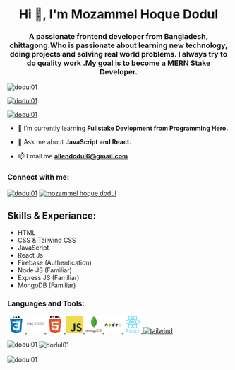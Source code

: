 <h1 align="center">Hi 👋, I'm Mozammel Hoque Dodul</h1>
<h3 align="center">A passionate frontend developer from Bangladesh, chittagong.Who is passionate about learning new technology, doing projects and solving real world problems. I always try to do quality work .My goal is to become a MERN Stake Developer.</h3>

<p align="left"> <img src="https://komarev.com/ghpvc/?username=dodul01&label=Profile%20views&color=0e75b6&style=flat" alt="dodul01" /> </p>

<p align="left"> <a href="https://github.com/ryo-ma/github-profile-trophy"><img src="https://github-profile-trophy.vercel.app/?username=dodul01" alt="dodul01" /></a> </p>

<p align="left"> <a href="https://twitter.com/dodul01" target="blank"><img src="https://img.shields.io/twitter/follow/dodul01?logo=twitter&style=for-the-badge" alt="dodul01" /></a> </p>

- 🌱 I’m currently learning **Fullstake Devlopment from Programming Hero.**

- 💬 Ask me about **JavaScript and React.**

- 📫 Email me **allendodul6@gmail.com**

<h3 align="left">Connect with me:</h3>
<p align="left">
<a href="https://twitter.com/dodul01" target="blank"><img align="center" src="https://raw.githubusercontent.com/rahuldkjain/github-profile-readme-generator/master/src/images/icons/Social/twitter.svg" alt="dodul01" height="30" width="40" /></a>
<a href="https://linkedin.com/in/mozammel hoque dodul" target="blank"><img align="center" src="https://raw.githubusercontent.com/rahuldkjain/github-profile-readme-generator/master/src/images/icons/Social/linked-in-alt.svg" alt="mozammel hoque dodul" height="30" width="40" /></a>
</p>


## Skills & Experiance:
- HTML
- CSS & Tailwind CSS
- JavaScript
- React Js
- Firebase (Authentication)
- Node JS (Familiar)
- Express JS (Familiar)
- MongoDB (Familiar)



<h3 align="left">Languages and Tools:</h3>
<p align="left"> <a href="https://www.w3schools.com/css/" target="_blank" rel="noreferrer"> <img src="https://raw.githubusercontent.com/devicons/devicon/master/icons/css3/css3-original-wordmark.svg" alt="css3" width="40" height="40"/> </a> <a href="https://expressjs.com" target="_blank" rel="noreferrer"> <img src="https://raw.githubusercontent.com/devicons/devicon/master/icons/express/express-original-wordmark.svg" alt="express" width="40" height="40"/> </a> <a href="https://www.w3.org/html/" target="_blank" rel="noreferrer"> <img src="https://raw.githubusercontent.com/devicons/devicon/master/icons/html5/html5-original-wordmark.svg" alt="html5" width="40" height="40"/> </a> <a href="https://developer.mozilla.org/en-US/docs/Web/JavaScript" target="_blank" rel="noreferrer"> <img src="https://raw.githubusercontent.com/devicons/devicon/master/icons/javascript/javascript-original.svg" alt="javascript" width="40" height="40"/> </a> <a href="https://www.mongodb.com/" target="_blank" rel="noreferrer"> <img src="https://raw.githubusercontent.com/devicons/devicon/master/icons/mongodb/mongodb-original-wordmark.svg" alt="mongodb" width="40" height="40"/> </a> <a href="https://nodejs.org" target="_blank" rel="noreferrer"> <img src="https://raw.githubusercontent.com/devicons/devicon/master/icons/nodejs/nodejs-original-wordmark.svg" alt="nodejs" width="40" height="40"/> </a> <a href="https://reactjs.org/" target="_blank" rel="noreferrer"> <img src="https://raw.githubusercontent.com/devicons/devicon/master/icons/react/react-original-wordmark.svg" alt="react" width="40" height="40"/> </a> <a href="https://tailwindcss.com/" target="_blank" rel="noreferrer"> <img src="https://www.vectorlogo.zone/logos/tailwindcss/tailwindcss-icon.svg" alt="tailwind" width="40" height="40"/> </a> </p>

<p><img align="left" src="https://github-readme-stats.vercel.app/api/top-langs?username=dodul01&show_icons=true&locale=en&layout=compact" alt="dodul01" /></p>

<p>&nbsp;<img align="center" src="https://github-readme-stats.vercel.app/api?username=dodul01&show_icons=true&locale=en" alt="dodul01" /></p>

<p><img align="center" src="https://github-readme-streak-stats.herokuapp.com/?user=dodul01&" alt="dodul01" /></p>
